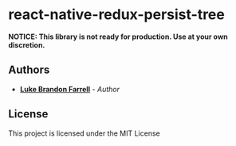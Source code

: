 # react-native-redux-persist-tree

**NOTICE: This library is not ready for production. Use at your own discretion.**

## Authors

* [**Luke Brandon Farrell**](https://lukebrandonfarrell.com/) - *Author*

## License

This project is licensed under the MIT License